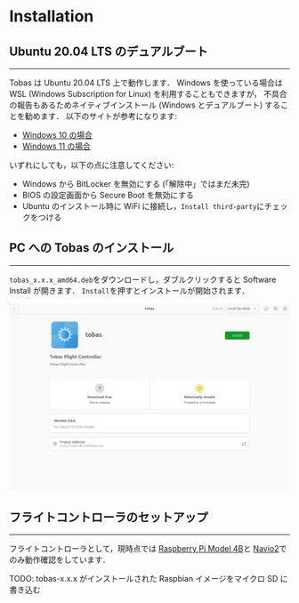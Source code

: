 # Installation

## Ubuntu 20.04 LTS のデュアルブート

---

Tobas は Ubuntu 20.04 LTS 上で動作します．
Windows を使っている場合は WSL (Windows Subscription for Linux) を利用することもできますが，
不具合の報告もあるためネイティブインストール (Windows とデュアルブート) することを勧めます．
以下のサイトが参考になります:

- <a href=https://guminote.sakura.ne.jp/archives/233 target="_blank">Windows 10 の場合</a>
- <a href=https://jp.minitool.com/partition-disk/windows-11-and-linux-dual-boot.html target="_blank">Windows 11 の場合</a>

いずれにしても，以下の点に注意してください:

- Windows から BitLocker を無効にする (「解除中」ではまだ未完)
- BIOS の設定画面から Secure Boot を無効にする
- Ubuntu のインストール時に WiFi に接続し，`Install third-party`にチェックをつける

## PC への Tobas のインストール

---

`tobas_x.x.x_amd64.deb`をダウンロードし，ダブルクリックすると Software Install が開きます．
`Install`を押すとインストールが開始されます．

![software_install](resources/installation/software_install.png)

## フライトコントローラのセットアップ

---

フライトコントローラとして，現時点では
<a href=https://www.raspberrypi.com/products/raspberry-pi-4-model-b/ target="_blank">Raspberry Pi Model 4B</a>と
<a href=https://navio2.hipi.io/ target="_blank">Navio2</a>でのみ動作確認をしています．

TODO: tobas-x.x.x がインストールされた Raspbian イメージをマイクロ SD に書き込む
